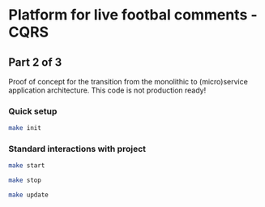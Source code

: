 # Platform for live footbal comments - CQRS
## Part 2 of 3
Proof of concept for the transition from the monolithic to (micro)service application architecture. This code is not production ready!

### Quick setup
```bash
make init
```

### Standard interactions with project
```bash
make start
```
```bash
make stop
```
```bash
make update
```

